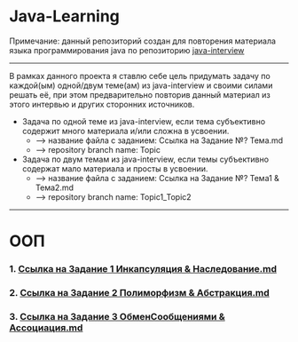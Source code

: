 # Java-Learning

Примечание: данный репозиторий создан для повторения материала языка программирования java по репозиторию [java-interview](https://github.com/enhorse/java-interview/tree/master)

---

В рамках данного проекта я ставлю себе цель придумать задачу по каждой(ым) одной/двум теме(ам) из java-interview и своими силами решать её, при этом предварительно повторив данный материал из этого интервью и других сторонних источников.
* Задача по одной теме из java-interview, если тема субъективно содержит много материала и/или сложна в усвоении.
  +  --> название файла с заданием: Ссылка на Задание №? Тема.md
  +  --> repository branch name: Topic
* Задача по двум темам из java-interview, если темы субъективно содержат мало материала и просты в усвоении.
  +  --> название файла с заданием: Ссылка на Задание №? Тема1 & Тема2.md
  +  --> repository branch name: Topic1_Topic2

---

# ООП

### 1. [Ссылка на Задание 1 Инкапсуляция & Наследование.md](Encapsulation_&_Inheritance/Задание%201%20Инкапсуляция%20&%20Наследование.md)
### 2. [Ссылка на Задание 2 Полиморфизм & Абстракция.md](Polymorphism_&_Abstraction/Задание%202%20Полиморфизм%20&%20Абстракция.md)
### 3. [Ссылка на Задание 3 ОбменСообщениями & Ассоциация.md](Messaging_&_Association/Задание%203%20ОбменСообщениями%20&%20Ассоциация.md)
